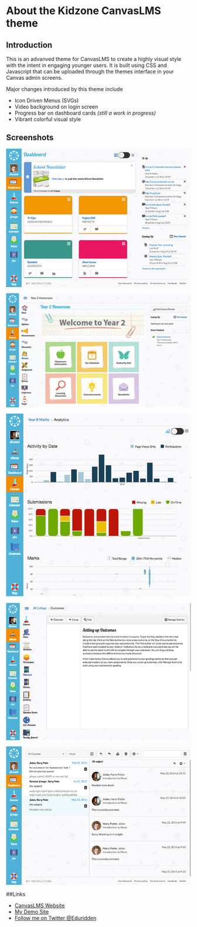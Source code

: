 # About the Kidzone CanvasLMS theme

## Introduction
This is an advanved theme for CanvasLMS to create a highly visual style with the intent in engaging younger users. It is built using CSS and Javascript that can be uploaded through the themes interface in your Canvas admin screens.

Major changes introduced by this theme include
- Icon Driven Menus (SVGs)
- Video background on login screen
- Progress bar on dashboard cards *(still a work in progress)*
- Vibrant colorful visual style

## Screenshots
[![Dashboard](/Screenshots/dashboard.png?raw=true)](Dashboard)

[![Course](/Screenshots/Year2_Homeroom.png?raw=true)](Course)

[![Analytics](/Screenshots/analytics.png?raw=true)](Analytics)

[![Administration](/Screenshots/admin.png?raw=true)](Admin)

[![Inbox](/Screenshots/inbox.png?raw=true)](Inbox)

##Links
- [CanvasLMS Website](https://www.canvaslms.com/)
- [My Demo Site](https://julian.instructure.com/)
- [Follow me on Twitter @Eduridden](https://twitter.com/EduRidden)
